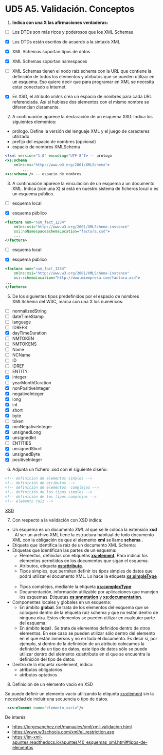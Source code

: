# UD5 A5. Validación. Conceptos

1. **Indica con una X las afirmaciones verdaderas:**

- [ ] Los DTDs son más ricos y poderosos que los XML Schemas

- [X] Los DTDs están escritos de acuerdo a la sintaxis XML

- [X] XML Schemas soportan tipos de datos

- [X] XML Schemas soportan namespaces
- [ ] XML Schemas tienen el nodo raíz schema con la URL que contiene la definición de todos los elementos y atributos que se pueden utilizar en un esquema. Eso quiere decir que para programar en XML se necesita estar conectado a Internet.
- [X] En XSD, el atributo xmlns crea un espacio de nombres para cada URL referenciada. Así si hubiese dos elementos con el mismo nombre se diferencian claramente.



2. A continuación aparece la declaración de un esquema XSD. Indica los siguientes elementos:

- prólogo. Define la versión del lenguaje XML y el juego de caracteres utilizado
- prefijo del espacio de nombres (opcional)
- espacio de nombres XMLSchema

```xml
<?xml version="1.0" encoding="UTF-8"?> -- prologo
<xs:schema 
    xmlns:xs="http://www.w3.org/2001/XMLSchema">
		...
<xs:schema /> -- espacio de nombres
```
3. A continuación aparece la vinculación de un esquema a un documento XML. Indica (con una X) si está en nuestro sistema de ficheros local o es un esquema público.

- [ ] esquema local

- [x] esquema público
```xml
<factura num="num_fact_1234"
    xmlns:xsi="http://www.w3.org/2001/XMLSchema-instance"
    xsi:noNamespaceSchemaLocation="factura.xsd">
	...
</factura>
```

- [ ] esquema local

- [x] esquema público
```xml
<factura num="num_fact_1234"
    xmlns:xsi="http://www.w3.org/2001/XMLSchema-instance"
    xsi:schemaLocation="http://www.miempresa.com/factura.xsd">
...
</factura>	
```
  
5. De los siguientes tipos predefinidos por el espacio de nombres XMLSchema del W3C, marca con una X los numéricos:
- [ ] normalizedString
- [ ] dateTimeStamp
- [ ] language
- [ ] IDREFS
- [x] dayTimeDuration
- [ ] NMTOKEN
- [ ] NMTOKENS
- [ ] Name
- [ ] NCName
- [ ] ID
- [ ] IDREF
- [ ] ENTITY
- [x] integer
- [ ] yearMonthDuration
- [x] nonPositiveInteger
- [x] negativeInteger
- [x] long
- [x] int
- [x] short
- [x] byte
- [ ] token
- [x] nonNegativeInteger
- [x] unsignedLong
- [x] unsignedInt
- [ ] ENTITIES
- [x] unsignedShort
- [x] unsignedByte
- [x] positiveInteger

6. Adjunta un fichero .xsd con el siguiente diseño:
```xml
<!-- definición de elementos simples -->
<!-- definición de atributos -->
<!-- definición de elementos  complejos -->
<!-- definición de los tipos simples -->
<!-- definición de los tipos complejos -->
<!-- elemento raíz -->
```
[XSD](ejercicio6.xsd)


7. Con respecto a la validación con XSD indica:
- Un esquema es un documento *XML* al que se le coloca la extensión __xsd__ . Al ser un archivo XML tiene la estructura habitual de todo documento XML con la obligación de que el elemento __xml__ se llame __schema__ .
- Etiqueta que identifica la raíz de un documento XML Schema: 
- Etiquetas que identifican las partes de un esquema:
  - Elementos, definidos con etiquetas __<xs:element>__. Para indicar los elementos permitidos en los documentos que sigan el esquema.
  - Atributos, etiqueta __<xs:attribute>__.
  - Tipos simples, que permiten definir los tipos simples de datos que podrá utilizar el documento XML. Lo hace la etiqueta __<xs:simpleType>__ .
  - Tipos complejos, mediante la etiqueta __<xs:complexType>__
  - Documentación, información utilizable por aplicaciones que manejen los esquemas. Etiquetas __<xs:annotation>__ y __<xs:documentation>__.
- Componentes locales y globales en un esquema:
  - En ámbito __global__. Se trata de los elementos del esquema que se coloquen dentro de la etiqueta raíz schema y que no están dentro de ninguna otra. Estos elementos se pueden utilizar en cualquier parte del esquema.
  - En ámbito __local__ . Se trata de elementos definidos dentro de otros elementos. En ese caso se pueden utilizar sólo dentro del elemento en el que están inmersos y no en todo el documento. Es decir si, por ejemplo, si dentro de la definición de un atributo colocamos la definición de un tipo de datos, este tipo de datos sólo se puede utilizar dentro del elemento xs:attribute en el que se encuentra la definición del tipo de datos.
- Dentro de la etiqueta xs:element, indica:
  - atributos obligatorios
  - atributos optativos

8. Definición de un elemento vacío en XSD

Se puede definir un elemento vacío utilizando la etiqueta <xs:element> sin la necesidad de incluir una secuencia o tipo de datos. 

```xml
 <xs:element name="elemento_vacio"/>
```

De interés
- https://jorgesanchez.net/manuales/xml/xml-validacion.html
- https://www.w3schools.com/xml/el_restriction.asp
- https://lm-xml-apuntes.readthedocs.io/apuntes/40_esquemas_xml.html#tipos-de-elementos
